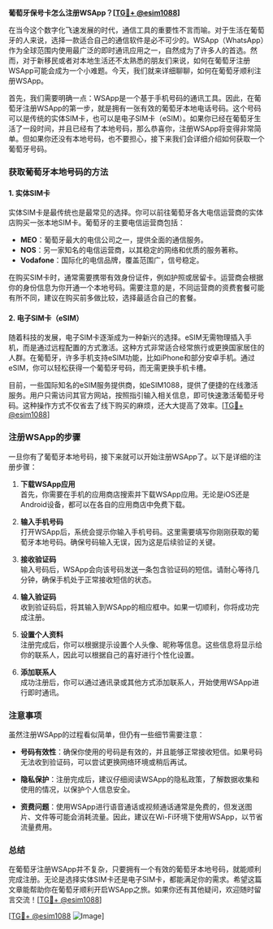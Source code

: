 **葡萄牙保号卡怎么注册WSApp？[[TG💪+ @esim1088](https://t.me/s/esim1088)]**

在当今这个数字化飞速发展的时代，通信工具的重要性不言而喻。对于生活在葡萄牙的人来说，选择一款适合自己的通信软件是必不可少的。WSApp（WhatsApp）作为全球范围内使用最广泛的即时通讯应用之一，自然成为了许多人的首选。然而，对于新移民或者对本地生活还不太熟悉的朋友们来说，如何在葡萄牙注册WSApp可能会成为一个小难题。今天，我们就来详细聊聊，如何在葡萄牙顺利注册WSApp。

首先，我们需要明确一点：WSApp是一个基于手机号码的通讯工具。因此，在葡萄牙注册WSApp的第一步，就是拥有一张有效的葡萄牙本地电话号码。这个号码可以是传统的实体SIM卡，也可以是电子SIM卡（eSIM）。如果你已经在葡萄牙生活了一段时间，并且已经有了本地号码，那么恭喜你，注册WSApp将变得非常简单。但如果你还没有本地号码，也不要担心，接下来我们会详细介绍如何获取一个葡萄牙号码。

### 获取葡萄牙本地号码的方法

#### 1. 实体SIM卡
实体SIM卡是最传统也是最常见的选择。你可以前往葡萄牙各大电信运营商的实体店购买一张本地SIM卡。葡萄牙的主要电信运营商包括：

- **MEO**：葡萄牙最大的电信公司之一，提供全面的通信服务。
- **NOS**：另一家知名的电信运营商，以其稳定的网络和优质的服务著称。
- **Vodafone**：国际化的电信品牌，覆盖范围广，信号稳定。

在购买SIM卡时，通常需要携带有效身份证件，例如护照或居留卡。运营商会根据你的身份信息为你开通一个本地号码。需要注意的是，不同运营商的资费套餐可能有所不同，建议在购买前多做比较，选择最适合自己的套餐。

#### 2. 电子SIM卡（eSIM）
随着科技的发展，电子SIM卡逐渐成为一种新兴的选择。eSIM无需物理插入手机，而是通过远程配置的方式激活。这种方式非常适合经常旅行或更换国家居住的人群。在葡萄牙，许多手机支持eSIM功能，比如iPhone和部分安卓手机。通过eSIM，你可以轻松获得一个葡萄牙号码，而无需更换手机卡槽。

目前，一些国际知名的eSIM服务提供商，如eSIM1088，提供了便捷的在线激活服务。用户只需访问其官方网站，按照指引输入相关信息，即可快速激活葡萄牙号码。这种操作方式不仅省去了线下购买的麻烦，还大大提高了效率。[[TG💪+ @esim1088](https://t.me/s/esim1088)]

### 注册WSApp的步骤

一旦你有了葡萄牙本地号码，接下来就可以开始注册WSApp了。以下是详细的注册步骤：

1. **下载WSApp应用**  
   首先，你需要在手机的应用商店搜索并下载WSApp应用。无论是iOS还是Android设备，都可以在各自的应用商店中免费下载。

2. **输入手机号码**  
   打开WSApp后，系统会提示你输入手机号码。这里需要填写你刚刚获取的葡萄牙本地号码。确保号码输入无误，因为这是后续验证的关键。

3. **接收验证码**  
   输入号码后，WSApp会向该号码发送一条包含验证码的短信。请耐心等待几分钟，确保手机处于正常接收短信的状态。

4. **输入验证码**  
   收到验证码后，将其输入到WSApp的相应框中。如果一切顺利，你将成功完成注册。

5. **设置个人资料**  
   注册完成后，你可以根据提示设置个人头像、昵称等信息。这些信息将显示给你的联系人，因此可以根据自己的喜好进行个性化设置。

6. **添加联系人**  
   成功注册后，你可以通过通讯录或其他方式添加联系人，开始使用WSApp进行即时通讯。

### 注意事项

虽然注册WSApp的过程看似简单，但仍有一些细节需要注意：

- **号码有效性**：确保你使用的号码是有效的，并且能够正常接收短信。如果号码无法收到验证码，可以尝试更换网络环境或稍后再试。
  
- **隐私保护**：注册完成后，建议仔细阅读WSApp的隐私政策，了解数据收集和使用的情况，以保护个人信息安全。

- **资费问题**：使用WSApp进行语音通话或视频通话通常是免费的，但发送图片、文件等可能会消耗流量。因此，建议在Wi-Fi环境下使用WSApp，以节省流量费用。

### 总结

在葡萄牙注册WSApp并不复杂，只要拥有一个有效的葡萄牙本地号码，就能顺利完成注册。无论是选择实体SIM卡还是电子SIM卡，都能满足你的需求。希望这篇文章能帮助你在葡萄牙顺利开启WSApp之旅。如果你还有其他疑问，欢迎随时留言交流！[[TG💪+ @esim1088](https://t.me/s/esim1088)]

[[TG💪+ @esim1088](https://t.me/s/esim1088) ![Image](https://i.postimg.cc/4NQfJmqS/Snipaste-2025-05-13-00-14-12.png)]
